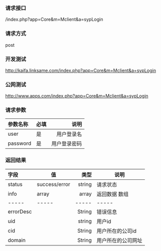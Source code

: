 ### **请求接口**
/index.php?app=Core&m=Mclient&a=sypLogin

### **请求方式**

 post

### **开发测试**

 http://kaifa.linksame.com/index.php?app=Core&m=Mclient&a=sypLogin

### **公网测试**

 http://www.apps.com/index.php?app=Core&m=Mclient&a=sypLogin

### **请求参数**

| 参数名称      |    必填 | 说明  |
|:-------- |--------| --:|
| user| 是 |   用户登录名   |
| password | 是 |   用户登录密码 |


### **返回结果**
|字段 |  值| 类型 | 说明|
| :-------- |---| --: |---|
|status| success/error | string| 请求状态 |
|info|array | array | 返回数据 数组|
|-----|-----|-----|-----|
|errorDesc| |String|错误信息|
|uid|     |string|用户id|
|cid|     |String|用户所在的公司id|
|domain|  |String|用户所在的公司网址|


